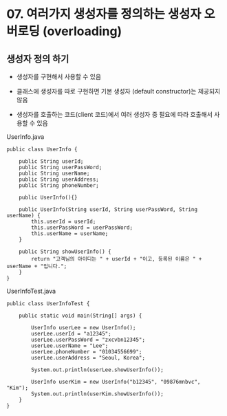 # 07. 여러가지 생성자를 정의하는 생성자 오버로딩 (overloading)

## 생성자 정의 하기

- 생성자를 구현해서 사용할 수 있음

- 클래스에 생성자를 따로 구현하면 기본 생성자 (default constructor)는 제공되지 않음

- 생성자를 호출하는 코드(client 코드)에서 여러 생성자 중 필요에 따라 호출해서 사용할 수 있음

UserInfo.java
```
public class UserInfo {

	public String userId;
	public String userPassWord;
	public String userName;
	public String userAddress;
	public String phoneNumber;
	
	public UserInfo(){}
	
	public UserInfo(String userId, String userPassWord, String userName) {
		this.userId = userId;
		this.userPassWord = userPassWord;
		this.userName = userName;
	}
	
	public String showUserInfo() {
		return "고객님의 아이디는 " + userId + "이고, 등록된 이름은 " + userName + "입니다."; 
	}
}
```

UserInfoTest.java
```
public class UserInfoTest {

	public static void main(String[] args) {

		UserInfo userLee = new UserInfo();
		userLee.userId = "a12345";
		userLee.userPassWord = "zxcvbn12345";
		userLee.userName = "Lee";
		userLee.phoneNumber = "01034556699";
		userLee.userAddress = "Seoul, Korea";
		
		System.out.println(userLee.showUserInfo());
		
		UserInfo userKim = new UserInfo("b12345", "09876mnbvc", "Kim");
		System.out.println(userKim.showUserInfo());
	}
}
```



